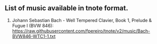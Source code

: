 ## List of music available in tnote format.

1) Johann Sebastian Bach - Well Tempered Clavier, Book 1, Prelude & Fugue I (BVW 846): https://raw.githubusercontent.com/fpereiro/tnote/v2/music/Bach-BVW846-WTC1-1.txt
